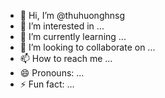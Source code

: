 - 👋 Hi, I’m @thuhuonghnsg
- 👀 I’m interested in ...
- 🌱 I’m currently learning ...
- 💞️ I’m looking to collaborate on ...
- 📫 How to reach me ...
- 😄 Pronouns: ...
- ⚡ Fun fact: ...

<!---
thuhuonghnsg/thuhuonghnsg is a ✨ special ✨ repository because its `README.md` (this file) appears on your GitHub profile.
You can click the Preview link to take a look at your changes.
--->

